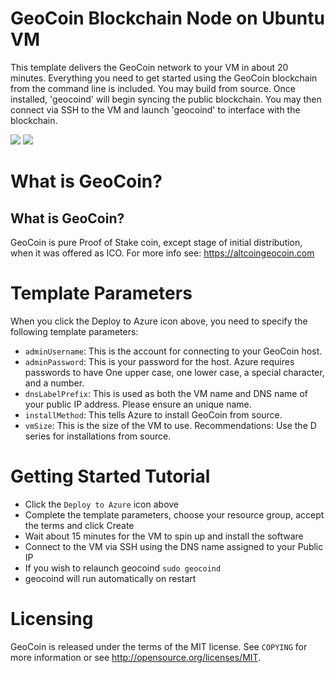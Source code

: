 # GeoCoin Blockchain Node on Ubuntu VM

This template delivers the GeoCoin network to your VM in about 20 minutes.  Everything you need to get started using the GeoCoin blockchain from the command line is included. 
You may build from source.  Once installed, 'geocoind' will begin syncing the public blockchain. 
You may then connect via SSH to the VM and launch 'geocoind' to interface with the blockchain.

<a href="https://portal.azure.com/#create/Microsoft.Template/uri/https%3A%2F%2Fraw.githubusercontent.com%2FAzure%2Fazure-quickstart-templates%2Fmaster%2Fgeocoin-on-ubuntu%2Fazuredeploy.json" target="_blank"><img src="http://azuredeploy.net/deploybutton.png"/></a>
<a href="http://armviz.io/#/?load=https%3A%2F%2Fraw.githubusercontent.com%2FAzure%2Fazure-quickstart-templates%2Fmaster%2Fgeocoin-on-ubuntu%2Fazuredeploy.json" target="_blank"><img src="http://armviz.io/visualizebutton.png"/></a>

# What is GeoCoin?

What is GeoCoin?
----------------

GeoCoin is pure Proof of Stake coin, except stage of initial distribution, when it was offered as ICO.
For more info see: https://altcoingeocoin.com

# Template Parameters

When you click the Deploy to Azure icon above, you need to specify the following template parameters:

* `adminUsername`: This is the account for connecting to your GeoCoin host.
* `adminPassword`: This is your password for the host.  Azure requires passwords to have One upper case, one lower case, a special character, and a number.
* `dnsLabelPrefix`: This is used as both the VM name and DNS name of your public IP address.  Please ensure an unique name.
* `installMethod`: This tells Azure to install GeoCoin from source.
* `vmSize`: This is the size of the VM to use.  Recommendations: Use the D series for installations from source.

# Getting Started Tutorial

* Click the `Deploy to Azure` icon above
* Complete the template parameters, choose your resource group, accept the terms and click Create
* Wait about 15 minutes for the VM to spin up and install the software
* Connect to the VM via SSH using the DNS name assigned to your Public IP
* If you wish to relaunch geocoind `sudo geocoind`
* geocoind will run automatically on restart

# Licensing

GeoCoin is released under the terms of the MIT license. See `COPYING` for more information or see http://opensource.org/licenses/MIT.
